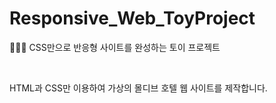 # Responsive_Web_ToyProject
👩🏻‍🎨 CSS만으로 반응형 사이트를 완성하는 토이 프로젝트  

<br>

HTML과 CSS만 이용하여 가상의 몰디브 호텔 웹 사이트를 제작합니다.  
